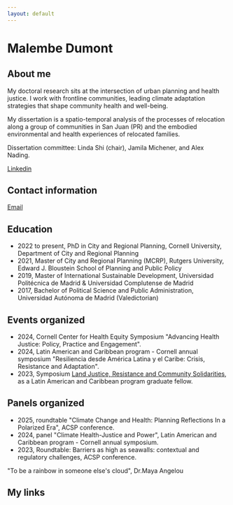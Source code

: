```yaml
---
layout: default
---
```


# Malembe Dumont

## About me

My doctoral research sits at the intersection of urban planning and health justice. I work with frontline communities, leading climate adaptation strategies that shape community health and well-being.

My dissertation is a spatio-temporal analysis of the processes of relocation along a group of communities in San Juan (PR) and the embodied environmental and health experiences of relocated families. 

Dissertation committee: Linda Shi (chair), Jamila Michener, and Alex Nading. 

[Linkedin](https://www.linkedin.com/in/malembe-dumont/)

## Contact information

[Email](md925@cornell.edu)

## Education

- 2022 to present, PhD in City and Regional Planning, Cornell University, Department of City and Regional Planning
- 2021, Master of City and Regional Planning (MCRP), Rutgers University, Edward J. Bloustein School of Planning and Public Policy
- 2019, Master of International Sustainable Development, Universidad Politécnica de Madrid & Universidad Complutense de Madrid
- 2017, Bachelor of Political Science and Public Administration, Universidad Autónoma de Madrid (Valedictorian)

## Events organized 

- 2024, Cornell Center for Health Equity Symposium "Advancing Health Justice: Policy, Practice and Engagement".  
- 2024, Latin American and Caribbean program - Cornell annual symposium "Resiliencia desde América Latina y el Caribe: Crisis, Resistance and Adaptation". 
- 2023, Symposium [Land Justice, Resistance and Community Solidarities](https://events.cornell.edu/event/land_justice_resistance_and_community_solidarities_in_puerto_rico), as a Latin American and Caribbean program graduate fellow.

## Panels organized 
- 2025, roundtable "Climate Change and Health: Planning Reflections In a Polarized Era", ACSP conference.
- 2024, panel "Climate Health-Justice and Power", Latin American and Caribbean program - Cornell annual symposium.
- 2023, Roundtable: Barriers as high as seawalls: contextual and regulatory challenges, ACSP conference. 

"To be a rainbow in someone else's cloud", Dr.Maya Angelou

## My links
